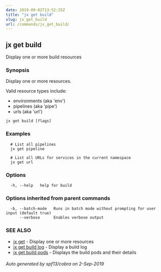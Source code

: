 ```yaml
---
date: 2019-09-02T13:52:25Z
title: "jx get build"
slug: jx_get_build
url: /commands/jx_get_build/
---
```

## jx get build

Display one or more build resources

### Synopsis

Display one or more resources. 

Valid resource types include: 

  * environments (aka 'env')  
  * pipelines (aka 'pipe')  
  * urls (aka 'url')

```
jx get build [flags]
```

### Examples

```
  # List all pipelines
  jx get pipeline
  
  # List all URLs for services in the current namespace
  jx get url
```

### Options

```
  -h, --help   help for build
```

### Options inherited from parent commands

```
  -b, --batch-mode   Runs in batch mode without prompting for user input (default true)
      --verbose      Enables verbose output
```

### SEE ALSO

* [jx get](/commands/jx_get/)	 - Display one or more resources
* [jx get build log](/commands/jx_get_build_log/)	 - Display a build log
* [jx get build pods](/commands/jx_get_build_pods/)	 - Displays the build pods and their details

###### Auto generated by spf13/cobra on 2-Sep-2019
